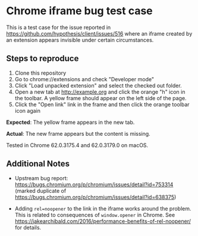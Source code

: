 # Chrome iframe bug test case

This is a test case for the issue reported in
https://github.com/hypothesis/client/issues/516 where an iframe created by an
extension appears invisible under certain circumstances.

## Steps to reproduce

1. Clone this repository
2. Go to chrome://extensions and check "Developer mode"
3. Click "Load unpacked extension" and select the checked out folder.
4. Open a new tab at http://example.org and click the orange "h" icon in the
   toolbar. A yellow frame should appear on the left side of the page.
5. Click the "Open link" link in the frame and then click the orange toolbar
   icon again

**Expected**: The yellow frame appears in the new tab.

**Actual**: The new frame appears but the content is missing.

Tested in Chrome 62.0.3175.4 and 62.0.3179.0 on macOS.

## Additional Notes

* Upstream bug report: https://bugs.chromium.org/p/chromium/issues/detail?id=753314 (marked duplicate of https://bugs.chromium.org/p/chromium/issues/detail?id=638375)

* Adding `rel=noopener` to the link in the iframe works around the problem. This is related to consequences of `window.opener` in Chrome. See https://jakearchibald.com/2016/performance-benefits-of-rel-noopener/ for details.

